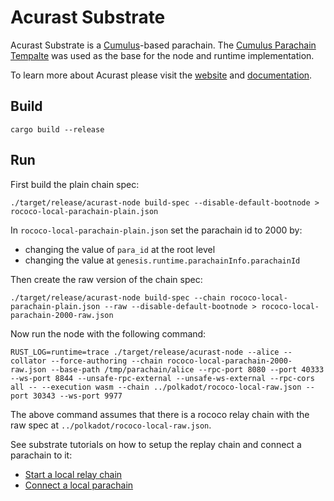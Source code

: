 # Acurast Substrate

Acurast Substrate is a [Cumulus](https://github.com/paritytech/cumulus/)-based parachain. The [Cumulus Parachain Tempalte](https://github.com/paritytech/cumulus/tree/master/parachain-template) was used as the base for the node and runtime implementation.

To learn more about Acurast please visit the [website](https://acurast.com/) and [documentation](https://docs.acurast.com/).

## Build

```
cargo build --release
```

## Run

First build the plain chain spec:

```
./target/release/acurast-node build-spec --disable-default-bootnode > rococo-local-parachain-plain.json
```

In `rococo-local-parachain-plain.json` set the parachain id to 2000 by:

- changing the value of `para_id` at the root level
- changing the value at `genesis.runtime.parachainInfo.parachainId`

Then create the raw version of the chain spec:

```
./target/release/acurast-node build-spec --chain rococo-local-parachain-plain.json --raw --disable-default-bootnode > rococo-local-parachain-2000-raw.json
```

Now run the node with the following command:

```
RUST_LOG=runtime=trace ./target/release/acurast-node --alice --collator --force-authoring --chain rococo-local-parachain-2000-raw.json --base-path /tmp/parachain/alice --rpc-port 8080 --port 40333 --ws-port 8844 --unsafe-rpc-external --unsafe-ws-external --rpc-cors all -- --execution wasm --chain ../polkadot/rococo-local-raw.json --port 30343 --ws-port 9977
```

The above command assumes that there is a rococo relay chain with the raw spec at `../polkadot/rococo-local-raw.json`.

See substrate tutorials on how to setup the replay chain and connect a parachain to it:

- [Start a local relay chain](https://docs.substrate.io/tutorials/connect-other-chains/local-relay/)
- [Connect a local parachain](https://docs.substrate.io/tutorials/connect-other-chains/local-parachain/)
